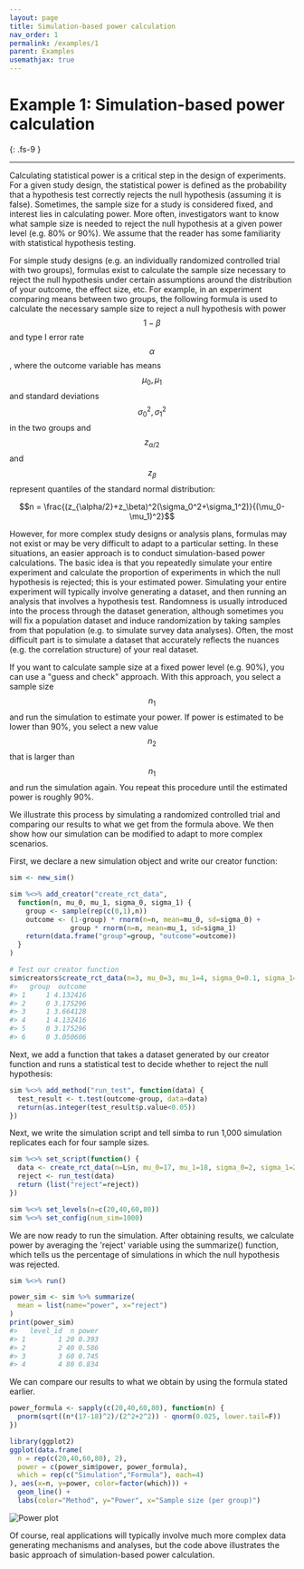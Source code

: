 ```yaml
---
layout: page
title: Simulation-based power calculation
nav_order: 1
permalink: /examples/1
parent: Examples
usemathjax: true
---
```


# Example 1: Simulation-based power calculation
{: .fs-9 }

---

Calculating statistical power is a critical step in the design of experiments. For a given study design, the statistical power is defined as the probability that a hypothesis test correctly rejects the null hypothesis (assuming it is false). Sometimes, the sample size for a study is considered fixed, and interest lies in calculating power. More often, investigators want to know what sample size is needed to reject the null hypothesis at a given power level (e.g. 80% or 90%). We assume that the reader has some familiarity with statistical hypothesis testing.

For simple study designs (e.g. an individually randomized controlled trial with two groups), formulas exist to calculate the sample size necessary to reject the null hypothesis under certain assumptions around the distribution of your outcome, the effect size, etc. For example, in an experiment comparing means between two groups, the following formula is used to calculate the necessary sample size to reject a null hypothesis with power $$1-\beta$$ and type I error rate $$\alpha$$, where the outcome variable has means $$\mu_0,\mu_1$$ and standard deviations $$\sigma_0^2,\sigma_1^2$$ in the two groups and $$z_{\alpha/2}$$ and $$z_\beta$$ represent quantiles of the standard normal distribution:

$$n = \frac{(z_{\alpha/2}+z_\beta)^2(\sigma_0^2+\sigma_1^2)}{(\mu_0-\mu_1)^2}$$

However, for more complex study designs or analysis plans, formulas may not exist or may be very difficult to adapt to a particular setting. In these situations, an easier approach is to conduct simulation-based power calculations. The basic idea is that you repeatedly simulate your entire experiment and calculate the proportion of experiments in which the null hypothesis is rejected; this is your estimated power. Simulating your entire experiment will typically involve generating a dataset, and then running an analysis that involves a hypothesis test. Randomness is usually introduced into the process through the dataset generation, although sometimes you will fix a population dataset and induce randomization by taking samples from that population (e.g. to simulate survey data analyses). Often, the most difficult part is to simulate a dataset that accurately reflects the nuances (e.g. the correlation structure) of your real dataset.

If you want to calculate sample size at a fixed power level (e.g. 90%), you can use a "guess and check" approach. With this approach, you select a sample size $$n_1$$ and run the simulation to estimate your power. If power is estimated to be lower than 90%, you select a new value $$n_2$$ that is larger than $$n_1$$ and run the simulation again. You repeat this procedure until the estimated power is roughly 90%.

We illustrate this process by simulating a randomized controlled trial and comparing our results to what we get from the formula above. We then show how our simulation can be modified to adapt to more complex scenarios.

First, we declare a new simulation object and write our creator function:

```R
sim <- new_sim()

sim %<>% add_creator("create_rct_data",
  function(n, mu_0, mu_1, sigma_0, sigma_1) {
    group <- sample(rep(c(0,1),n))
    outcome <- (1-group) * rnorm(n=n, mean=mu_0, sd=sigma_0) +
               group * rnorm(n=n, mean=mu_1, sd=sigma_1)
    return(data.frame("group"=group, "outcome"=outcome))
  }
)

# Test our creator function
sim$creators$create_rct_data(n=3, mu_0=3, mu_1=4, sigma_0=0.1, sigma_1=0.1)
#>   group  outcome
#> 1     1 4.132416
#> 2     0 3.175296
#> 3     1 3.664128
#> 4     1 4.132416
#> 5     0 3.175296
#> 6     0 3.050606
```

Next, we add a function that takes a dataset generated by our creator function and runs a statistical test to decide whether to reject the null hypothesis:

```R
sim %<>% add_method("run_test", function(data) {
  test_result <- t.test(outcome~group, data=data)
  return(as.integer(test_result$p.value<0.05))
})
```

Next, we write the simulation script and tell simba to run 1,000 simulation replicates each for four sample sizes.

```R
sim %<>% set_script(function() {
  data <- create_rct_data(n=L$n, mu_0=17, mu_1=18, sigma_0=2, sigma_1=2)
  reject <- run_test(data)
  return (list("reject"=reject))
})

sim %<>% set_levels(n=c(20,40,60,80))
sim %<>% set_config(num_sim=1000)
```

We are now ready to run the simulation. After obtaining results, we calculate power by averaging the 'reject' variable using the summarize() function, which tells us the percentage of simulations in which the null hypothesis was rejected.

```R
sim %<>% run()

power_sim <- sim %>% summarize(
  mean = list(name="power", x="reject")
)
print(power_sim)
#>   level_id  n power
#> 1        1 20 0.393
#> 2        2 40 0.586
#> 3        3 60 0.745
#> 4        4 80 0.834
```

We can compare our results to what we obtain by using the formula stated earlier.

```R
power_formula <- sapply(c(20,40,60,80), function(n) {
  pnorm(sqrt((n*(17-18)^2)/(2^2+2^2)) - qnorm(0.025, lower.tail=F))
})

library(ggplot2)
ggplot(data.frame(
  n = rep(c(20,40,60,80), 2),
  power = c(power_sim$power, power_formula),
  which = rep(c("Simulation","Formula"), each=4)
), aes(x=n, y=power, color=factor(which))) +
  geom_line() +
  labs(color="Method", y="Power", x="Sample size (per group)")
```

![Power plot](../assets/images/example1_plot.png)

Of course, real applications will typically involve much more complex data generating mechanisms and analyses, but the code above illustrates the basic approach of simulation-based power calculation.
